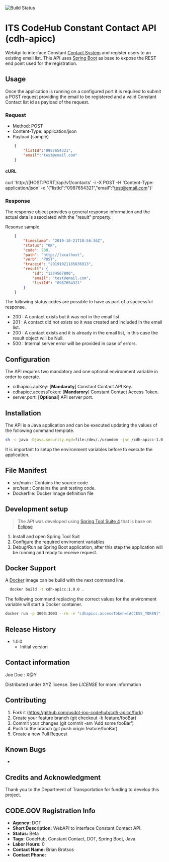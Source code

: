 ![Build Status](https://codebuild.us-east-1.amazonaws.com/badges?uuid=eyJlbmNyeXB0ZWREYXRhIjoiTXFOdlBneTF5OU50Und4U1RSUm13NTNSMVZFd1JpQWVuWHluaGQ4eS9aVnluUDFMRnNHeXZzK1NRNkRYQXR0K2huQ3grZ0g1ZnBOVFBiSkdQYVEzY3pzPSIsIml2UGFyYW1ldGVyU3BlYyI6InNaaS9CRG1mcWRtMjN4ZDgiLCJtYXRlcmlhbFNldFNlcmlhbCI6MX0%3D&branch=master)

# ITS CodeHub Constant Contact API (cdh-apicc)

WebApi to interface Constant [Contact System](https://www.constantcontact.com/index.jsp) and register users to an existing email list.
This API uses [Spring Boot](https://spring.io/projects/spring-boot) as base to expose the REST end point used for the registration.

## Usage
Once the application is running on a configured port it is required to submit a POST request providing the email to be registered and a valid Constant Contact list id as payload of the request.

### Request

 - Method: POST
 - Content-Type: application/json
 - Payload (sample)
```json
	{
		"listId":"0987654321",
		"email":"test@email.com"
	}
```

#### cURL
curl 'http://[HOST:PORT]/api/v1/contacts' -i -X POST -H 'Content-Type: application/json' -d '{"listId":"0987654321","email":"test@email.com"}'

### Response
The response object provides a general response information and the actual data is associated with the "result" property.

Resonse sample
```json
	{
		"timestamp": "2019-10-21T18:56:36Z",
		"status": "OK",
		"code": 200,
		"path": "http://localhost",
		"verb": "POST",
		"traceid": "20191021185636913",
		"result": {
			"id": "1234567890",
			"email": "test@email.com",
			"listId": "0987654321"
		}
	}
```

The following status codes are possible to have as part of a successful response.

- 200 : A contact exists but it was not in the email list.
- 201 : A contact did not exists so it was created and included in the email list.
- 200 : A contact exists and it is already in the email list, in this case the result object will be Null.
- 500 : Internal server error will be provided in case of errors.


## Configuration
The API requires two mandatory and one optional environment variable in order to operate.

 - cdhapicc.apiKey: [**Mandaroty**] Constant Contact API Key.
 - cdhapicc.accessToken: [**Mandarory**] Constant Contact Access Token.
 - server.port: [**Optional**] API server port.

## Installation
The API is a Java application and can be executed updating the values of the following command template.

```bash
sh -c java -Djava.security.egd=file:/dev/./urandom -jar /cdh-apicc-1.0.0.jar"
```
It is important to setup the environment variables before to execute the application.

## File Manifest
* src/main : Contains the source code
* src/test : Contains the unit testing code.
* Dockerfile: Docker image definition file


## Development setup
> The API was developed using [Spring Tool Suite 4](https://spring.io/tools/) that is base on [Eclipse](https://www.eclipse.org/ide/)

1. Install and open Spring Tool Suit
2. Configure the required enviroment variables
3. Debug/Run as Spring Boot application, after this step the application will be running and ready to receive request.

## Docker Support
A [Docker](https://www.docker.com/) image can be build with the next command line.
```bash
  docker build -t cdh-apicc:1.0.0 .
```

The following command replacing the correct values for the environment variable will start a Docker container.
```bash
docker run -p 3003:3003 --rm -e "cdhapicc.accessToken=[ACCESS_TOKEN]" -e "cdhapicc.apiKey=[API_KEY]" -e "server.port=3003" -t -i cdh-apicc:1.0.0
```


## Release History
* 1.0.0
  * Initial version


## Contact information
Joe Doe : X@Y

Distributed under XYZ license. See *LICENSE* for more information

## Contributing
1. Fork it (https://github.com/usdot-jpo-codehub/cdh-apicc/fork)
2. Create your feature branch (git checkout -b feature/fooBar)
3. Commit your changes (git commit -am 'Add some fooBar')
4. Push to the branch (git push origin feature/fooBar)
5. Create a new Pull Request

## Known Bugs
*

## Credits and Acknowledgment
Thank you to the Department of Transportation for funding to develop this project.

## CODE.GOV Registration Info
* __Agency:__ DOT
* __Short Description:__ WebAPI to interface Constant Contact API.
* __Status:__ Beta
* __Tags:__ CodeHub, Constant Contact, DOT, Spring Boot, Java
* __Labor Hours:__ 0
* __Contact Name:__ Brian Brotsos
* __Contact Phone:__
